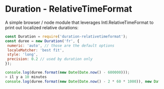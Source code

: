# Duration - RelativeTimeFormat

A simple browser / node module that leverages Intl.RelativeTimeFormat to
print out localized relative durations:

```js
const Duration = require('duration-relativetimeformat');
const duree = new Duration('fr', {
 numeric: 'auto', // those are the default options
 localeMatcher: 'best fit',
 style: 'long',
 precision: 0.2 // used by duration only
});

console.log(duree.format(new Date(Date.now() - 600000)));
> il y a 10 minutes
console.log(duree.format(new Date(Date.now() - 2 * 60 * 1000)), new Date(Date.now() - 24 * 60 * 60 * 1000));
```
